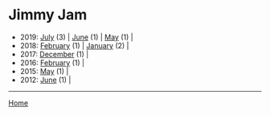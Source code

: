 # Jimmy Jam

  * 2019: 
      [July](./jimmy-jam-2019-07.md) (3) | 
      [June](./jimmy-jam-2019-06.md) (1) | 
      [May](./jimmy-jam-2019-05.md) (1) | 
  * 2018: 
      [February](./jimmy-jam-2018-02.md) (1) | 
      [January](./jimmy-jam-2018-01.md) (2) | 
  * 2017: 
      [December](./jimmy-jam-2017-12.md) (1) | 
  * 2016: 
      [February](./jimmy-jam-2016-02.md) (1) | 
  * 2015: 
      [May](./jimmy-jam-2015-05.md) (1) | 
  * 2012: 
      [June](./jimmy-jam-2012-06.md) (1) | 

----

[Home](../)
